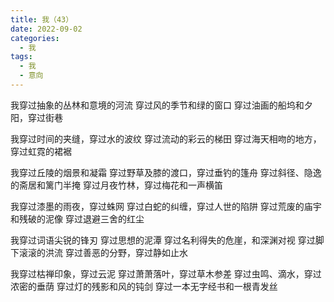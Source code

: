 ```yaml
---
title: 我（43）
date: 2022-09-02
categories:
  - 我
tags:
  - 我
  - 意向
---
```


我穿过抽象的丛林和意境的河流
穿过风的季节和绿的窗口
穿过油画的船坞和夕阳，穿过街巷
<!--more-->
我穿过时间的夹缝，穿过水的波纹
穿过流动的彩云的梯田
穿过海天相吻的地方，穿过虹霓的裙裾

我穿过丘陵的烟景和凝霜
穿过野草及膝的渡口，穿过垂钓的篷舟
穿过斜径、隐逸的斋居和篱门半掩
穿过月夜竹林，穿过梅花和一声横笛

我穿过漆墨的雨夜，穿过蛛网
穿过白蛇的纠缠，穿过人世的陷阱
穿过荒废的庙宇和残破的泥像
穿过退避三舍的红尘

我穿过词语尖锐的锋刃
穿过思想的泥潭
穿过名利得失的危崖，和深渊对视
穿过脚下滚滚的洪流
穿过善恶的分野，穿过静如止水

我穿过枯禅印象，穿过云泥
穿过萧萧落叶，穿过草木参差
穿过虫鸣、滴水，穿过浓密的垂荫
穿过灯的残影和风的钝剑
穿过一本无字经书和一根青发丝
